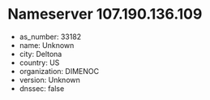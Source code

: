 # Nameserver 107.190.136.109

* as_number: 33182
* name: Unknown
* city: Deltona
* country: US
* organization: DIMENOC
* version: Unknown
* dnssec: false
